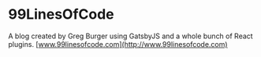 # 99LinesOfCode

A blog created by Greg Burger using GatsbyJS and a whole bunch of React plugins.
[www.99linesofcode.com](http://www.99linesofcode.com)
